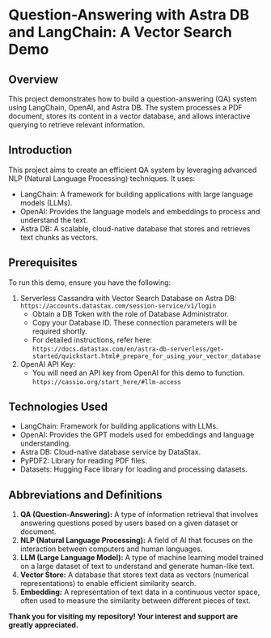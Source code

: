 # **Question-Answering with Astra DB and LangChain: A Vector Search Demo**

## **Overview**

This project demonstrates how to build a question-answering (QA) system using LangChain, OpenAI, and Astra DB. The system processes a PDF document, stores its content in a vector database, and allows interactive querying to retrieve relevant information.

## **Introduction**
This project aims to create an efficient QA system by leveraging advanced NLP (Natural Language Processing) techniques. It uses:
- LangChain: A framework for building applications with large language models (LLMs).
- OpenAI: Provides the language models and embeddings to process and understand the text.
- Astra DB: A scalable, cloud-native database that stores and retrieves text chunks as vectors.


## Prerequisites
To run this demo, ensure you have the following:
1. Serverless Cassandra with Vector Search Database on Astra DB:
       ```
        https://accounts.datastax.com/session-service/v1/login
       ```
    - Obtain a DB Token with the role of Database Administrator.
    - Copy your Database ID. These connection parameters will be required shortly.
    - For detailed instructions, refer here:
           ```
            https://docs.datastax.com/en/astra-db-serverless/get-started/quickstart.html#_prepare_for_using_your_vector_database
           ```
2. OpenAI API Key:
    - You will need an API key from OpenAI for this demo to function.
            ```
            https://cassio.org/start_here/#llm-access
            ```


## **Technologies Used**
- LangChain: Framework for building applications with LLMs.
- OpenAI: Provides the GPT models used for embeddings and language understanding.
- Astra DB: Cloud-native database service by DataStax.
- PyPDF2: Library for reading PDF files.
- Datasets: Hugging Face library for loading and processing datasets.


## **Abbreviations and Definitions**
1. **QA (Question-Answering):** A type of information retrieval that involves answering questions posed by users based on a given dataset or document.
2. **NLP (Natural Language Processing):** A field of AI that focuses on the interaction between computers and human languages.
3. **LLM (Large Language Model):** A type of machine learning model trained on a large dataset of text to understand and generate human-like text.
4. **Vector Store:** A database that stores text data as vectors (numerical representations) to enable efficient similarity search.
5. **Embedding:** A representation of text data in a continuous vector space, often used to measure the similarity between different pieces of text.


**Thank you for visiting my repository! Your interest and support are greatly appreciated.**
